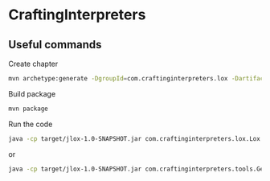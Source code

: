 # CraftingInterpreters

## Useful commands

Create chapter

```bash
mvn archetype:generate -DgroupId=com.craftinginterpreters.lox -DartifactId=jlox -DarchetypeArtifactId=maven-archetype-quickstart -DarchetypeVersion=1.4 -DinteractiveMode=false
```

Build package

```bash
mvn package
```

Run the code

```bash
java -cp target/jlox-1.0-SNAPSHOT.jar com.craftinginterpreters.lox.Lox
```

or

```bash
java -cp target/jlox-1.0-SNAPSHOT.jar com.craftinginterpreters.tools.GenerateAst
```
